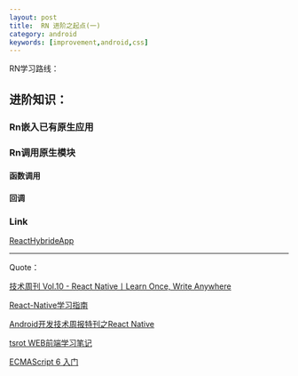 ```yaml
---
layout: post
title:  RN 进阶之起点(一)
category: android
keywords: [improvement,android,css]
---
```


RN学习路线：

## 进阶知识：

### Rn嵌入已有原生应用

### Rn调用原生模块

#### 函数调用  

#### 回调

### Link

[ReactHybrideApp](https://github.com/itlipan/ReactHybrid)














---

Quote：

[技术周刊 Vol.10 - React Native丨Learn Once, Write Anywhere](https://segmentfault.com/a/1190000007275896)

[React-Native学习指南](https://github.com/reactnativecn/react-native-guide)

[Android开发技术周报特刊之React Native](http://codecloud.net/8888.html)

[tsrot WEB前端学习笔记](https://github.com/tsrot/study-notes)

[ECMAScript 6 入门](http://es6.ruanyifeng.com/)
